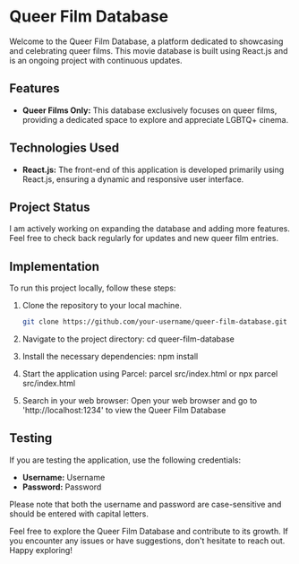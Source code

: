 # Queer Film Database

Welcome to the Queer Film Database, a platform dedicated to showcasing and celebrating queer films. This movie database is built using React.js and is an ongoing project with continuous updates.

## Features
- **Queer Films Only:** This database exclusively focuses on queer films, providing a dedicated space to explore and appreciate LGBTQ+ cinema.

## Technologies Used
- **React.js:** The front-end of this application is developed primarily using React.js, ensuring a dynamic and responsive user interface.

## Project Status
I am actively working on expanding the database and adding more features. Feel free to check back regularly for updates and new queer film entries.

## Implementation
To run this project locally, follow these steps:

1. Clone the repository to your local machine.
   ```bash
   git clone https://github.com/your-username/queer-film-database.git

2. Navigate to the project directory:
    cd queer-film-database

3. Install the necessary dependencies:
    npm install

4. Start the application using Parcel:
    parcel src/index.html or npx parcel src/index.html

5. Search in your web browser:
    Open your web browser and go to 
    'http://localhost:1234' to view 
    the Queer Film Database

## Testing
If you are testing the application, use the following credentials:
- **Username:** Username
- **Password:** Password

Please note that both the username and password are case-sensitive and should be entered with capital letters.

Feel free to explore the Queer Film Database and contribute to its growth. If you encounter any issues or have suggestions, don't hesitate to reach out. Happy exploring!
